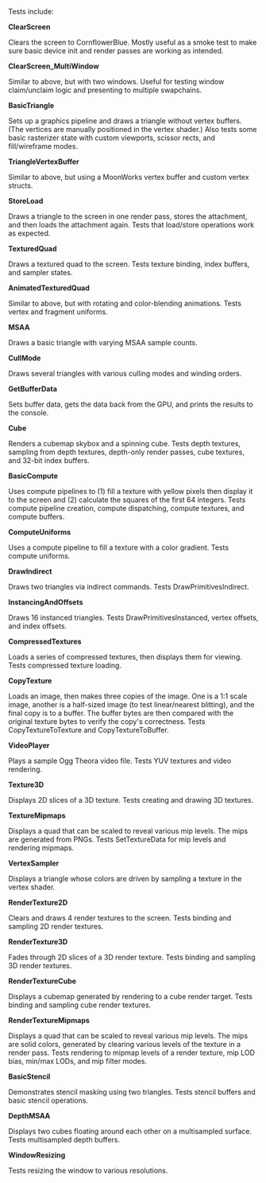 Tests include:

**ClearScreen**

Clears the screen to CornflowerBlue. Mostly useful as a smoke test to make sure basic device init and render passes are working as intended.

**ClearScreen_MultiWindow**

Similar to above, but with two windows. Useful for testing window claim/unclaim logic and presenting to multiple swapchains.

**BasicTriangle**

Sets up a graphics pipeline and draws a triangle without vertex buffers. (The vertices are manually positioned in the vertex shader.) Also tests some basic rasterizer state with custom viewports, scissor rects, and fill/wireframe modes.

**TriangleVertexBuffer**

Similar to above, but using a MoonWorks vertex buffer and custom vertex structs.

**StoreLoad**

Draws a triangle to the screen in one render pass, stores the attachment, and then loads the attachment again. Tests that load/store operations work as expected.

**TexturedQuad**

Draws a textured quad to the screen. Tests texture binding, index buffers, and sampler states.

**AnimatedTexturedQuad**

Similar to above, but with rotating and color-blending animations. Tests vertex and fragment uniforms.

**MSAA**

Draws a basic triangle with varying MSAA sample counts.

**CullMode**

Draws several triangles with various culling modes and winding orders.

**GetBufferData**

Sets buffer data, gets the data back from the GPU, and prints the results to the console.

**Cube**

Renders a cubemap skybox and a spinning cube. Tests depth textures, sampling from depth textures, depth-only render passes, cube textures, and 32-bit index buffers.

**BasicCompute**

Uses compute pipelines to (1) fill a texture with yellow pixels then display it to the screen and (2) calculate the squares of the first 64 integers. Tests compute pipeline creation, compute dispatching, compute textures, and compute buffers.

**ComputeUniforms**

Uses a compute pipeline to fill a texture with a color gradient. Tests compute uniforms.

**DrawIndirect**

Draws two triangles via indirect commands. Tests DrawPrimitivesIndirect.

**InstancingAndOffsets**

Draws 16 instanced triangles. Tests DrawPrimitivesInstanced, vertex offsets, and index offsets.

**CompressedTextures**

Loads a series of compressed textures, then displays them for viewing. Tests compressed texture loading.

**CopyTexture**

Loads an image, then makes three copies of the image. One is a 1:1 scale image, another is a half-sized image (to test linear/nearest blitting), and the final copy is to a buffer. The buffer bytes are then compared with the original texture bytes to verify the copy's correctness. Tests CopyTextureToTexture and CopyTextureToBuffer.

**VideoPlayer**

Plays a sample Ogg Theora video file. Tests YUV textures and video rendering.

**Texture3D**

Displays 2D slices of a 3D texture. Tests creating and drawing 3D textures.

**TextureMipmaps**

Displays a quad that can be scaled to reveal various mip levels. The mips are generated from PNGs. Tests SetTextureData for mip levels and rendering mipmaps.

**VertexSampler**

Displays a triangle whose colors are driven by sampling a texture in the vertex shader.

**RenderTexture2D**

Clears and draws 4 render textures to the screen. Tests binding and sampling 2D render textures.

**RenderTexture3D**

Fades through 2D slices of a 3D render texture. Tests binding and sampling 3D render textures.

**RenderTextureCube**

Displays a cubemap generated by rendering to a cube render target. Tests binding and sampling cube render textures.

**RenderTextureMipmaps**

Displays a quad that can be scaled to reveal various mip levels. The mips are solid colors, generated by clearing various levels of the texture in a render pass. Tests rendering to mipmap levels of a render texture, mip LOD bias, min/max LODs, and mip filter modes.

**BasicStencil**

Demonstrates stencil masking using two triangles. Tests stencil buffers and basic stencil operations.

**DepthMSAA**

Displays two cubes floating around each other on a multisampled surface. Tests multisampled depth buffers.

**WindowResizing**

Tests resizing the window to various resolutions.
